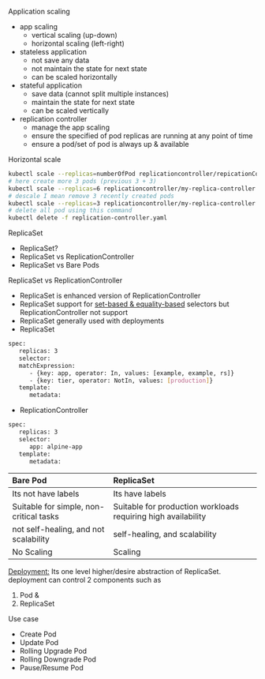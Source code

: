 Application scaling
- app scaling
  - vertical scaling (up-down)
  - horizontal scaling (left-right)
- stateless application
  - not save any data
  - not maintain the state for next state
  - can be scaled horizontally
- stateful application
  - save data (cannot split multiple instances)
  - maintain the state for next state
  - can be scaled vertically
- replication controller
  - manage the app scaling
  - ensure the specified of pod replicas are running at any point of time
  - ensure a pod/set of pod is always up & available

Horizontal scale
```bash
kubectl scale --replicas=numberOfPod replicationcontroller/repicationControllerName
# here create more 3 pods (previous 3 + 3)
kubectl scale --replicas=6 replicationcontroller/my-replica-controller
# descale I mean remove 3 recently created pods
kubectl scale --replicas=3 replicationcontroller/my-replica-controller
# delete all pod using this command
kubectl delete -f replication-controller.yaml
```

ReplicaSet
- ReplicaSet?
- ReplicaSet vs ReplicationController
- ReplicaSet vs Bare Pods

ReplicaSet vs ReplicationController
- ReplicaSet is enhanced version of ReplicationController
- ReplicaSet support for [set-based & equality-based](https://kubernetes.io/docs/concepts/overview/working-with-objects/labels/) selectors but ReplicationController not support
- ReplicaSet generally used with deployments
- ReplicaSet
```bash
spec:
   replicas: 3
   selector:
   matchExpression:
      - {key: app, operator: In, values: [example, example, rs]}
      - {key: tier, operator: NotIn, values: [production]}
   template:
      metadata:
```
- ReplicationController
```bash
spec:
   replicas: 3
   selector:
      app: alpine-app
   template:
      metadata:
```

| Bare Pod                                | ReplicaSet                                                    |
| :-------------------------------------- | :------------------------------------------------------------ |
| Its not have labels                     | Its have labels                                               |
| Suitable for simple, non-critical tasks | Suitable for production workloads requiring high availability |
| not self-healing, and not scalability   | self-healing, and scalability                                 |
| No Scaling                              | Scaling                                                       |

[Deployment:](https://kubernetes.io/docs/concepts/workloads/controllers/deployment/) Its one level higher/desire abstraction of ReplicaSet.
deployment can control 2 components such as 
1. Pod & 
2. ReplicaSet

Use case
- Create Pod
- Update Pod
- Rolling Upgrade Pod
- Rolling Downgrade Pod
- Pause/Resume Pod